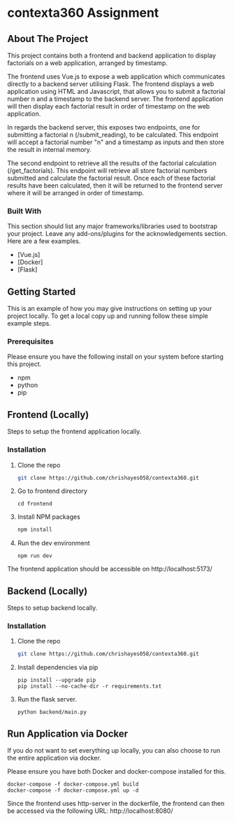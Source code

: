 # contexta360 Assignment

## About The Project
This project contains both a frontend and backend application to display factorials on a web application, arranged by timestamp.

The frontend uses Vue.js to expose a web application which communicates directly to a backend server utilising Flask. The frontend displays a web application using HTML and Javascript, that allows you to submit a factorial number n and a timestamp to the backend server. The frontend application will then display each factorial result in order of timestamp on the web application. 

In regards the backend server, this exposes two endpoints, one for submitting a factorial n (/submit_reading), to be calculated. This endpoint will accept a factorial number "n" and a timestamp as inputs and then store the result in internal memory. 

The second endpoint to retrieve all the results of the factorial calculation (/get_factorials). This endpoint will retrieve all store factorial numbers submitted and calculate the factorial result. Once each of these factorial results have been calculated, then it will be returned to the frontend server where it will be arranged in order of timestamp.

### Built With

This section should list any major frameworks/libraries used to bootstrap your project. Leave any add-ons/plugins for the acknowledgements section. Here are a few examples.

* [Vue.js]
* [Docker]
* [Flask]

<!-- GETTING STARTED -->
## Getting Started

This is an example of how you may give instructions on setting up your project locally.
To get a local copy up and running follow these simple example steps.

### Prerequisites
Please ensure you have the following install on your system before starting this project.

* npm
* python
* pip

## Frontend (Locally)
Steps to setup the frontend application locally.

### Installation

1. Clone the repo
   ```sh
   git clone https://github.com/chrishayes058/contexta360.git
   ```
2. Go to frontend directory
    ```
    cd frontend
    ```
3. Install NPM packages
   ```sh
   npm install
   ```
4. Run the dev environment 
    ```
    npm run dev
    ```

The frontend application should be accessible on http://localhost:5173/ 

## Backend (Locally)
Steps to setup backend locally.


### Installation

1. Clone the repo
   ```sh
   git clone https://github.com/chrishayes058/contexta360.git
   ```
2. Install dependencies via pip
    ```
    pip install --upgrade pip
    pip install --no-cache-dir -r requirements.txt
    ```
3. Run the flask server.
    ```
    python backend/main.py
    ```


## Run Application via Docker
If you do not want to set everything up locally, you can also choose to run the entire application via docker. 

Please ensure you have both Docker and docker-compose installed for this. 

```
docker-compose -f docker-compose.yml build
docker-compose -f docker-compose.yml up -d
```

Since the frontend uses http-server in the dockerfile, the frontend can then be accessed via the following URL: http://localhost:8080/

